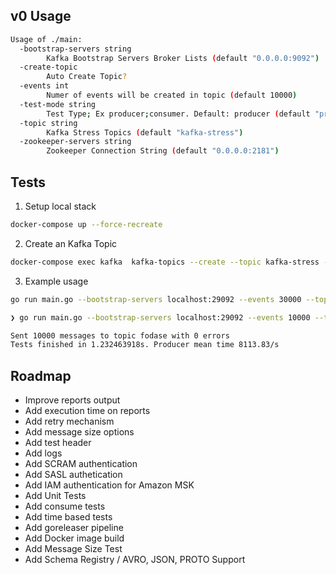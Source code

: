 
## v0 Usage 

```bash
Usage of ./main:
  -bootstrap-servers string
    	Kafka Bootstrap Servers Broker Lists (default "0.0.0.0:9092")
  -create-topic
    	Auto Create Topic?
  -events int
    	Numer of events will be created in topic (default 10000)
  -test-mode string
    	Test Type; Ex producer;consumer. Default: producer (default "producer")
  -topic string
    	Kafka Stress Topics (default "kafka-stress")
  -zookeeper-servers string
    	Zookeeper Connection String (default "0.0.0.0:2181")
```

## Tests
1. Setup local stack 

```bash
docker-compose up --force-recreate
```

2. Create an Kafka Topic

```bash
docker-compose exec kafka  kafka-topics --create --topic kafka-stress --partitions 3 --replication-factor 1 --if-not-exists --zookeeper zookeeper:2181
```

3. Example usage 

```bash
go run main.go --bootstrap-servers localhost:29092 --events 30000 --topic kafka-stress
```

```bash
❯ go run main.go --bootstrap-servers localhost:29092 --events 10000 --topic fodase

Sent 10000 messages to topic fodase with 0 errors
Tests finished in 1.232463918s. Producer mean time 8113.83/s
```


## Roadmap 

* Improve reports output
* Add execution time on reports 
* Add retry mechanism 
* Add message size options
* Add test header
* Add logs
* Add SCRAM authentication 
* Add SASL authetication 
* Add IAM authentication for Amazon MSK 
* Add Unit Tests
* Add consume tests 
* Add time based tests
* Add goreleaser pipeline 
* Add Docker image build
* Add Message Size Test 
* Add Schema Registry / AVRO, JSON, PROTO Support